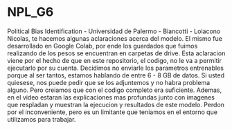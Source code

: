 # NPL_G6
Political Bias Identification - Universidad de Palermo - Biancotti - Loiacono
Nicolas, te hacemos algunas aclaraciones acerca del modelo.
El mismo fue desarrollado en Google Colab, por ende los guardados que fuimos realizando de los pesos se encuentran en carpetas de drive.
Esta aclaracion viene por el hecho de que en este repositorio, el codigo, no le va a permitir ejecutarlo por su cuenta.
Decidimos no enviarle los parametros entrenables porque al ser tantos, estamos hablando de entre 6 - 8 GB de datos. Si usted quiesese, nos puede pedir que se los adjuntemos y no habra problema alguno.
Pero creiamos que con el codigo completo era suficiente. Ademas, en el video estaran las explicaciones mas profundas junto con imagenes que respladan y muestran la ejecucion y resultados de este modelo.
Perdon por el inconveniente, pero es un limitante que teniamos en el entorno que utilizamos para trabajar.
